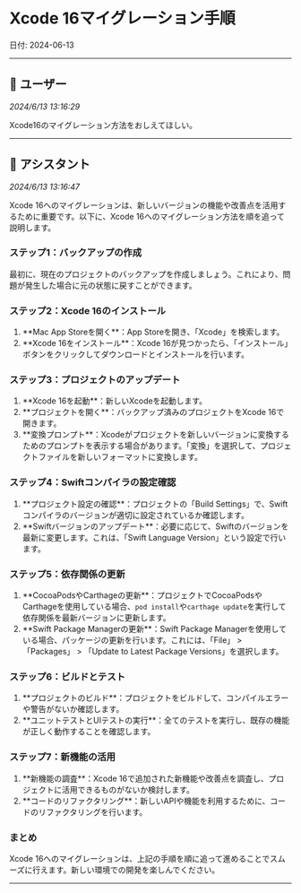 # Xcode 16マイグレーション手順

日付: 2024-06-13

---

## 👤 ユーザー
*2024/6/13 13:16:29*

Xcode16のマイグレーション方法をおしえてほしい。

---

## 🤖 アシスタント
*2024/6/13 13:16:47*

Xcode 16へのマイグレーションは、新しいバージョンの機能や改善点を活用するために重要です。以下に、Xcode 16へのマイグレーション方法を順を追って説明します。

### ステップ1：バックアップの作成
最初に、現在のプロジェクトのバックアップを作成しましょう。これにより、問題が発生した場合に元の状態に戻すことができます。

### ステップ2：Xcode 16のインストール
1. \*\*Mac App Storeを開く\*\*：App Storeを開き、「Xcode」を検索します。
2. \*\*Xcode 16をインストール\*\*：Xcode 16が見つかったら、「インストール」ボタンをクリックしてダウンロードとインストールを行います。

### ステップ3：プロジェクトのアップデート
1. \*\*Xcode 16を起動\*\*：新しいXcodeを起動します。
2. \*\*プロジェクトを開く\*\*：バックアップ済みのプロジェクトをXcode 16で開きます。
3. \*\*変換プロンプト\*\*：Xcodeがプロジェクトを新しいバージョンに変換するためのプロンプトを表示する場合があります。「変換」を選択して、プロジェクトファイルを新しいフォーマットに変換します。

### ステップ4：Swiftコンパイラの設定確認
1. \*\*プロジェクト設定の確認\*\*：プロジェクトの「Build Settings」で、Swiftコンパイラのバージョンが適切に設定されているか確認します。
2. \*\*Swiftバージョンのアップデート\*\*：必要に応じて、Swiftのバージョンを最新に変更します。これは、「Swift Language Version」という設定で行います。

### ステップ5：依存関係の更新
1. \*\*CocoaPodsやCarthageの更新\*\*：プロジェクトでCocoaPodsやCarthageを使用している場合、`pod install`や`carthage update`を実行して依存関係を最新バージョンに更新します。
2. \*\*Swift Package Managerの更新\*\*：Swift Package Managerを使用している場合、パッケージの更新を行います。これには、「File」 &gt; 「Packages」 &gt; 「Update to Latest Package Versions」を選択します。

### ステップ6：ビルドとテスト
1. \*\*プロジェクトのビルド\*\*：プロジェクトをビルドして、コンパイルエラーや警告がないか確認します。
2. \*\*ユニットテストとUIテストの実行\*\*：全てのテストを実行し、既存の機能が正しく動作することを確認します。

### ステップ7：新機能の活用
1. \*\*新機能の調査\*\*：Xcode 16で追加された新機能や改善点を調査し、プロジェクトに活用できるものがないか検討します。
2. \*\*コードのリファクタリング\*\*：新しいAPIや機能を利用するために、コードのリファクタリングを行います。

### まとめ
Xcode 16へのマイグレーションは、上記の手順を順に追って進めることでスムーズに行えます。新しい環境での開発を楽しんでください。

---
